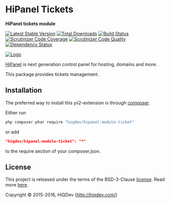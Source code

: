 HiPanel Tickets
===============

**HiPanel tickets module**

[![Latest Stable Version](https://poser.pugx.org/hiqdev/hipanel-module-ticket/v/stable)](https://packagist.org/packages/hiqdev/hipanel-module-ticket)
[![Total Downloads](https://poser.pugx.org/hiqdev/hipanel-module-ticket/downloads)](https://packagist.org/packages/hiqdev/hipanel-module-ticket)
[![Build Status](https://img.shields.io/travis/hiqdev/hipanel-module-ticket.svg)](https://travis-ci.org/hiqdev/hipanel-module-ticket)
[![Scrutinizer Code Coverage](https://img.shields.io/scrutinizer/coverage/g/hiqdev/hipanel-module-ticket.svg)](https://scrutinizer-ci.com/g/hiqdev/hipanel-module-ticket/)
[![Scrutinizer Code Quality](https://img.shields.io/scrutinizer/g/hiqdev/hipanel-module-ticket.svg)](https://scrutinizer-ci.com/g/hiqdev/hipanel-module-ticket/)
[![Dependency Status](https://www.versioneye.com/php/hiqdev:hipanel-module-ticket/dev-master/badge.svg)](https://www.versioneye.com/php/hiqdev:hipanel-module-ticket/dev-master)

[![Logo](https://raw.githubusercontent.com/hiqdev/hipanel-core/master/docs/logo.png)](https://hipanel.com/)

[HiPanel](http://hipanel.com) is next generation control panel for hosting, domains and more.

This package provides tickets management.

## Installation

The preferred way to install this yii2-extension is through [composer](http://getcomposer.org/download/).

Either run

```sh
php composer.phar require "hiqdev/hipanel-module-ticket"
```

or add

```json
"hiqdev/hipanel-module-ticket": "*"
```

to the require section of your composer.json.

## License

This project is released under the terms of the BSD-3-Clause [license](LICENSE).
Read more [here](http://choosealicense.com/licenses/bsd-3-clause).

Copyright © 2015-2016, HiQDev (http://hiqdev.com/)
